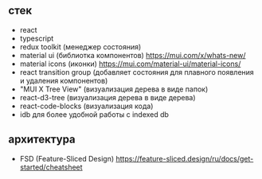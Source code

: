 ## стек

-   react
-   typescript
-   redux toolkit (менеджер состояния)
-   material ui (библиоткa компонентов) https://mui.com/x/whats-new/
-   material icons (иконки) https://mui.com/material-ui/material-icons/
-   react transition group (добавляет состояния для плавного появления и удаления компонентов)
-   "MUI X Tree View" (визуализация дерева в виде папок)
-   react-d3-tree (визуализация дерева в виде дерева)
-   react-code-blocks (визуализация кода)
-   idb для более удобной работы с indexed db

## архитектура

-   FSD (Feature-Sliced Design) https://feature-sliced.design/ru/docs/get-started/cheatsheet
